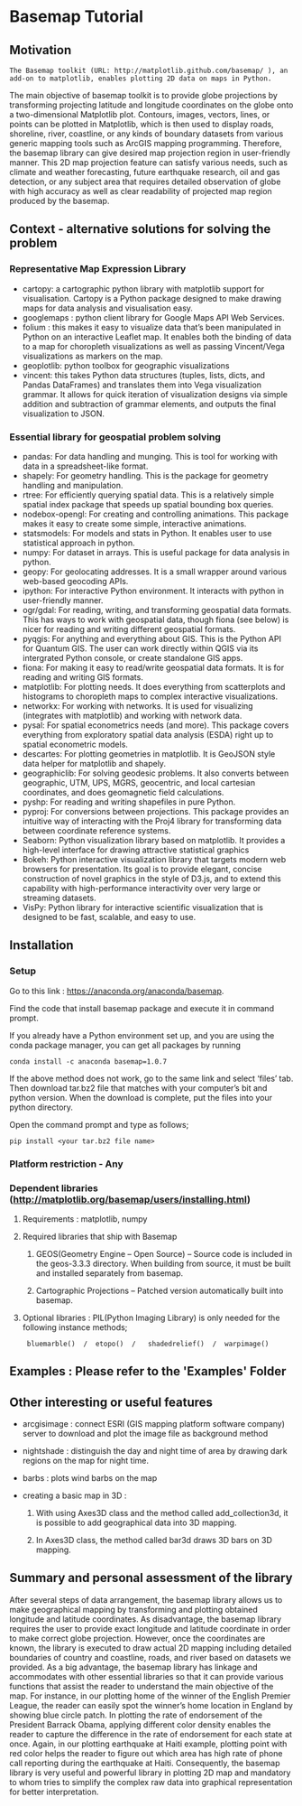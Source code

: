 # Basemap Tutorial

## Motivation
    The Basemap toolkit (URL: http://matplotlib.github.com/basemap/ ), an add-on to matplotlib, enables plotting 2D data on maps in Python. 
The main objective of basemap toolkit is to provide globe projections by transforming projecting latitude and longitude coordinates on the globe onto a two-dimensional Matplotlib plot. 
Contours, images, vectors, lines, or points can be plotted in Matplotlib, which is then used to display roads, shoreline, river, coastline, or any kinds of boundary datasets from various generic mapping tools such as ArcGIS mapping programming.
Therefore, the basemap library can give desired map projection region in user-friendly manner. 
This 2D map projection feature can satisfy various needs, such as climate and weather forecasting, future earthquake research, oil and gas detection, or any subject area that requires detailed observation of globe with high accuracy as well as clear readability of projected map region produced by the basemap.


## Context - alternative solutions for solving the problem

### Representative Map Expression Library
- cartopy: a cartographic python library with matplotlib support for visualisation. Cartopy is a Python package designed to make drawing maps for data analysis and visualisation easy.
- googlemaps : python client library for Google Maps API Web Services.
- folium : this makes it easy to visualize data that’s been manipulated in Python on an interactive Leaflet map. It enables both the binding of data to a map for choropleth visualizations as well as passing Vincent/Vega visualizations as markers on the map.
- geoplotlib: python toolbox for geographic visualizations
- vincent: this takes Python data structures (tuples, lists, dicts, and Pandas DataFrames) and translates them into Vega visualization grammar. It allows for quick iteration of visualization designs via simple addition and subtraction of grammar elements, and outputs the final visualization to JSON.

### Essential library for geospatial problem solving
- pandas: For data handling and munging. This is tool for working with data in a spreadsheet-like format. 
- shapely: For geometry handling. This is the package for geometry handling and manipulation.
- rtree: For efficiently querying spatial data. This is a relatively simple spatial index package that speeds up spatial bounding box queries.
- nodebox-opengl: For creating and controlling animations. This package makes it easy to create some simple, interactive animations.
- statsmodels: For models and stats in Python. It enables user to use statistical approach in python.    
- numpy: For dataset in arrays. This is useful package for data analysis in python. 
- geopy: For geolocating addresses. It is a small wrapper around various web-based geocoding APIs.
- ipython: For interactive Python environment. It interacts with python in user-friendly manner.
- ogr/gdal: For reading, writing, and transforming geospatial data formats. This has ways to work with geospatial data, though fiona (see below) is nicer for reading and writing different geospatial formats.
- pyqgis: For anything and everything about GIS. This is the Python API for Quantum GIS. The user can work directly within QGIS via its intergrated Python console, or create standalone GIS apps.
- fiona: For making it easy to read/write geospatial data formats. It is for reading and writing GIS formats.
- matplotlib: For plotting needs. It does everything from scatterplots and histograms to choropleth maps to complex interactive visualizations.
- networkx: For working with networks. It is used for visualizing (integrates with matplotlib) and working with network data.
- pysal: For spatial econometrics needs (and more). This package covers everything from exploratory spatial data analysis (ESDA) right up to spatial econometric models.
- descartes: For plotting geometries in matplotlib. It is GeoJSON style data helper for matplotlib and shapely.
- geographiclib: For solving geodesic problems. It also converts between geographic, UTM, UPS, MGRS, geocentric, and local cartesian coordinates, and does geomagnetic field calculations.
- pyshp: For reading and writing shapefiles in pure Python.
- pyproj: For conversions between projections. This package provides an intuitive way of interacting with the Proj4 library for transforming data between coordinate reference systems.
- Seaborn: Python visualization library based on matplotlib. It provides a high-level interface for drawing attractive statistical graphics
- Bokeh: Python interactive visualization library that targets modern web browsers for presentation. Its goal is to provide elegant, concise construction of novel graphics in the style of D3.js, and to extend this capability with high-performance interactivity over very large or streaming datasets. 
- VisPy: Python library for interactive scientific visualization that is designed to be fast, scalable, and easy to use.


## Installation

### Setup
Go to this link : https://anaconda.org/anaconda/basemap. 

Find the code that install basemap package and execute it in command prompt. 

If you already have a Python environment set up, and you are using the conda package manager, you can get all packages by running

    conda install -c anaconda basemap=1.0.7

If the above method does not work, go to the same link and select ‘files’ tab. Then download tar.bz2 file that matches with your computer’s bit and python version. When the download is complete, put the files into your python directory.

Open the command prompt and type as follows;

    pip install <your tar.bz2 file name>

### Platform restriction - Any

### Dependent libraries (http://matplotlib.org/basemap/users/installing.html)
1. Requirements : matplotlib, numpy
2. Required libraries that ship with Basemap

    1) GEOS(Geometry Engine – Open Source) – Source code is included in the geos-3.3.3 directory. When building from source, it  must be built and installed separately from basemap.
    
    2) Cartographic Projections – Patched version automatically built into basemap.
    
3. Optional libraries : PIL(Python Imaging Library) is only needed for the following instance methods;

        bluemarble()  /  etopo()  /   shadedrelief()  /  warpimage()

## Examples : Please refer to the 'Examples' Folder

## Other interesting or useful features
- arcgisimage : connect ESRI (GIS mapping platform software company) server to download and plot the image file as background method

- nightshade : distinguish the day and night time of area by drawing dark regions on the map for night time. 

- barbs : plots wind barbs on the map 

- creating a basic map in 3D :

    1) With using Axes3D class and the method called add_collection3d, it is possible to add geographical data into 3D mapping.
    
    2) In Axes3D class, the method called bar3d draws 3D bars on 3D mapping.

## Summary and personal assessment of the library

After several steps of data arrangement, the basemap library allows us to make geographical mapping by transforming and plotting obtained longitude and latitude coordinates. As disadvantage, the basemap library requires the user to provide exact longitude and latitude coordinate in order to make correct globe projection. However, once the coordinates are known, the library is executed to draw actual 2D mapping including detailed boundaries of country and coastline, roads, and river based on datasets we provided. 
As a big advantage, the basemap library has linkage and accommodates with other essential libraries so that it can provide various functions that assist the reader to understand the main objective of the map. For instance, in our plotting home of the winner of the English Premier League, the reader can easily spot the winner’s home location in England by showing blue circle patch. In plotting the rate of endorsement of the President Barrack Obama, applying different color density enables the reader to capture the difference in the rate of endorsement for each state at once. Again, in our plotting earthquake at Haiti example, plotting point with red color helps the reader to figure out which area has high rate of phone call reporting during the earthquake at Haiti.
Consequently, the basemap library is very useful and powerful library in plotting 2D map and mandatory to whom tries to simplify the complex raw data into graphical representation for better interpretation.

